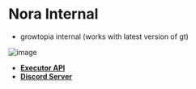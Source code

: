 # Nora Internal
- growtopia internal (works with latest version of gt)

![image](https://github.com/user-attachments/assets/53a4dfd6-e619-4360-891d-711d1043dd95)

* **[Executor API](api/readme.md)**
* **[Discord Server](https://discord.gg/7zeRmJ38R8)**
